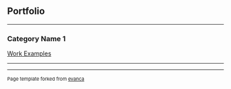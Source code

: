 ## Portfolio

---

### Category Name 1 

[Work Examples](/sample_page)
<a href="/files/workexamples.zip" download></a>

---



---
<p style="font-size:11px">Page template forked from <a href="https://github.com/evanca/quick-portfolio">evanca</a></p>
<!-- Remove above link if you don't want to attibute -->
